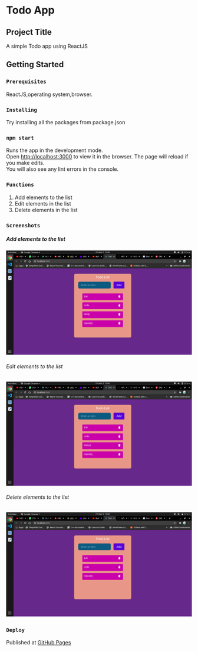 # Todo App 

## Project Title
A simple Todo app using ReactJS

## Getting Started

### `Prerequisites`
ReactJS,operating system,browser.

### `Installing`
Try installing all the packages from package.json

### `npm start`
Runs the app in the development mode.\
Open [http://localhost:3000](http://localhost:3000) to view it in the browser.
The page will reload if you make edits.\
You will also see any lint errors in the console.

### `Functions`
1. Add elements to the list
2. Edit elements in the list
3. Delete elements in the list

### `Screenshots`
##### Add elements to the list
![Add elements to the list](/Screenshots/add.png)
###### Edit elements to the list
![Edit elements to the list](/Screenshots/edit.png)
###### Delete elements to the list
![Delete elements to the list](/Screenshots/delete.png)

### `Deploy`
Published at [GitHub Pages](https://afroz23.github.io/Todo-App)